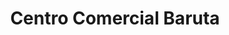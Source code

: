 ---
title: "Centro Comercial Baruta"
url: /caracas/centro-comercial-baruta/
shop: centro comercial
---